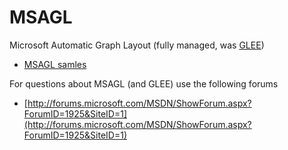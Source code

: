 # MSAGL

Microsoft Automatic Graph Layout (fully managed, was [GLEE](GLEE))

* [MSAGL samles](http://research.microsoft.com/research/msagl/codesamples.aspx)

For questions about MSAGL (and GLEE) use the following forums

* [http://forums.microsoft.com/MSDN/ShowForum.aspx?ForumID=1925&SiteID=1](http://forums.microsoft.com/MSDN/ShowForum.aspx?ForumID=1925&SiteID=1)